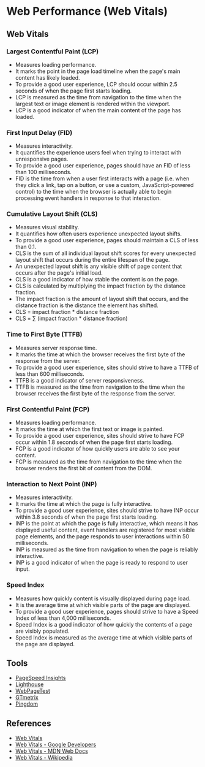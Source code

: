 # Web Performance (Web Vitals)

## Web Vitals

### Largest Contentful Paint (LCP)

- Measures loading performance.
- It marks the point in the page load timeline when the page's main content has likely loaded.
- To provide a good user experience, LCP should occur within 2.5 seconds of when the page first starts loading.
- LCP is measured as the time from navigation to the time when the largest text or image element is rendered within the viewport.
- LCP is a good indicator of when the main content of the page has loaded.

### First Input Delay (FID)

- Measures interactivity.
- It quantifies the experience users feel when trying to interact with unresponsive pages.
- To provide a good user experience, pages should have an FID of less than 100 milliseconds.
- FID is the time from when a user first interacts with a page (i.e. when they click a link, tap on a button, or use a custom, JavaScript-powered control) to the time when the browser is actually able to begin processing event handlers in response to that interaction.

### Cumulative Layout Shift (CLS)

- Measures visual stability.
- It quantifies how often users experience unexpected layout shifts.
- To provide a good user experience, pages should maintain a CLS of less than 0.1.
- CLS is the sum of all individual layout shift scores for every unexpected layout shift that occurs during the entire lifespan of the page.
- An unexpected layout shift is any visible shift of page content that occurs after the page's initial load.
- CLS is a good indicator of how stable the content is on the page.
- CLS is calculated by multiplying the impact fraction by the distance fraction.
- The impact fraction is the amount of layout shift that occurs, and the distance fraction is the distance the element has shifted.
- CLS = impact fraction \* distance fraction
- CLS = ∑ (impact fraction \* distance fraction)

### Time to First Byte (TTFB)

- Measures server response time.
- It marks the time at which the browser receives the first byte of the response from the server.
- To provide a good user experience, sites should strive to have a TTFB of less than 600 milliseconds.
- TTFB is a good indicator of server responsiveness.
- TTFB is measured as the time from navigation to the time when the browser receives the first byte of the response from the server.

### First Contentful Paint (FCP)

- Measures loading performance.
- It marks the time at which the first text or image is painted.
- To provide a good user experience, sites should strive to have FCP occur within 1.8 seconds of when the page first starts loading.
- FCP is a good indicator of how quickly users are able to see your content.
- FCP is measured as the time from navigation to the time when the browser renders the first bit of content from the DOM.

### Interaction to Next Point (INP)

- Measures interactivity.
- It marks the time at which the page is fully interactive.
- To provide a good user experience, sites should strive to have INP occur within 3.8 seconds of when the page first starts loading.
- INP is the point at which the page is fully interactive, which means it has displayed useful content, event handlers are registered for most visible page elements, and the page responds to user interactions within 50 milliseconds.
- INP is measured as the time from navigation to when the page is reliably interactive.
- INP is a good indicator of when the page is ready to respond to user input.

### Speed Index

- Measures how quickly content is visually displayed during page load.
- It is the average time at which visible parts of the page are displayed.
- To provide a good user experience, pages should strive to have a Speed Index of less than 4,000 milliseconds.
- Speed Index is a good indicator of how quickly the contents of a page are visibly populated.
- Speed Index is measured as the average time at which visible parts of the page are displayed.

## Tools

- [PageSpeed Insights](https://developers.google.com/speed/pagespeed/insights/)
- [Lighthouse](https://developers.google.com/web/tools/lighthouse)
- [WebPageTest](https://www.webpagetest.org/)
- [GTmetrix](https://gtmetrix.com/)
- [Pingdom](https://tools.pingdom.com/)

## References

- [Web Vitals](https://web.dev/vitals/)
- [Web Vitals - Google Developers](https://developers.google.com/web/fundamentals/performance/vitals/)
- [Web Vitals - MDN Web Docs](https://developer.mozilla.org/en-US/docs/Web/Performance/Largest_Contentful_Paint)
- [Web Vitals - Wikipedia](https://en.wikipedia.org/wiki/Web_Vitals)
